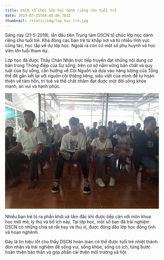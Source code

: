 ```yaml
---
title: DSCN tổ chức lớp học dành riêng cho tuổi trẻ
date: 2019-07-25T04:45:04.763Z
thumbnail: /static/img/lop_hoc_tre.jpg
---
```

Sáng nay (21-5-2019), lần đầu tiên Trung tâm DSCN tổ chức lớp học dành riêng cho tuổi trẻ. Khá đông các bạn trẻ từ khắp nơi và từ nhiều lĩnh vực công tác, học tập về dự lớp học. Ngoài ra còn có một số phụ huynh và học viên lớn tuổi tham dự.

Lớp học đã được Thầy Chân Nhân trực tiếp truyền đạt những nội dung cơ bản trong Thông điệp của Sự sống; trên cơ sở nắm vững bản chất và quy luật của Sự sống, cần hướng về Cội Nguồn và dựa vào năng lượng của Tổng thể để gắn kết lại với nguồn cội thiêng liêng, siêu việt của mình để tự hoàn thiện về tâm hồn, trí tuệ và thể chất nhằm đạt được một đời sống khỏe mạnh, an vui và hạnh phúc.

![](/static/img/lop-tre-ket-noi.jpg)

Nhiều bạn trẻ tỏ ra phấn khởi và tâm đắc khi được tiếp cận với môn khoa học mới mẻ, lý thú và bổ ích này. Tại lớp học, một số bạn đã trải nghiệm DSCN có những chia sẻ rất hay và thú vị, được đông đảo lớp học đồng tình và hoan nghênh.

Đây là tín hiệu tốt cho thấy DSCN hoàn toàn có thể được tuổi trẻ nhiệt thành đón nhận và trải nghiệm để sống vui, sống khỏe, sống có ích, từng bước hoàn thiện bản thân và góp phần cải thiện môi trường xã hội.
